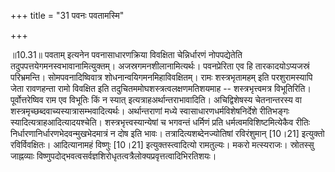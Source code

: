 +++
title = "31 पवनः पवतामस्मि"

+++
  
  
॥10.31॥ पवताम् इत्यनेन पवनासाधारणक्रिया विवक्षिता चेन्निर्धारणं
नोपपद्येतेति तदुपपत्तयेगमनस्वभावानामित्युक्तम्। अजस्रगमनशीलानामित्यर्थः।
पवनप्रेरिता एव हि तारकादयोऽप्यजस्रं परिभ्रमन्ति। सोमपवनादिष्विवात्र
शोधनान्वयिगमनमिहाविवक्षितम्। रामः शस्त्रभृतामहम् इति परशुरामस्यापि जेता
रावणहन्ता रामो विवक्षित इति तदुचितममोघशस्त्रत्वलक्षणमतिशयमाह --
शस्त्रभृत्त्वमत्र विभूतिरिति। पूर्वोत्तरेष्विव राम एव विभूतिः किं न
स्यात् इत्यत्राहअर्थान्तराभावादिति। अचिद्विशेषस्य चेतनान्तरस्य वा
शस्त्रमृच्छब्दवाच्यस्यात्रासम्भवादित्यर्थः। अर्थान्तराणां मध्ये
स्वासाधारणधर्मविशेषनिर्देशे रीतिभङ्गः स्यादित्यत्राहआदित्यादयश्चेति।
शस्त्रभृत्त्वस्यान्येषां च भगवन्तं धर्मिणं प्रति
धर्मत्वमविशिष्टमित्येकैव रीतिः निर्धारणानिर्धारणभेदवन्मुखभेदमात्रं न दोष
इति भावः। तत्रादित्यशब्देनज्योतिषां रविरंशुमान् \[10।21\] इत्युक्तो
रविर्विवक्षितः। आदित्यानामहं विष्णुः \[10।21\] इत्युक्तस्त्वादित्यो
रामतुल्यः। मकरो मत्स्यराजः। स्रोतस्सु जाह्नव्याः
विष्णुपदोद्भवत्वसर्वज्ञशिरोधृतत्वत्रैलोक्यप्रवृत्तत्वादिभिरतिशयः।  
  
